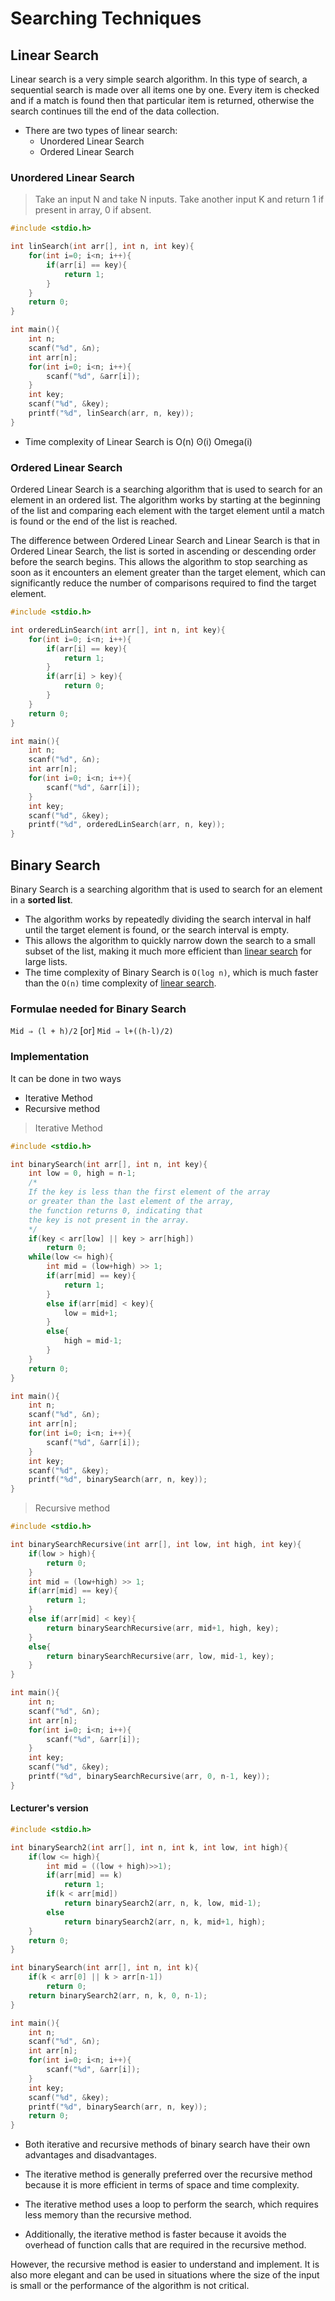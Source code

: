 # Searching Techniques

## Linear Search

Linear search is a very simple search algorithm. In this type of search, a sequential search is made over all items one by one. Every item is checked and if a match is found then that particular item is returned, otherwise the search continues till the end of the data collection.

- There are two types of linear search:
  - Unordered Linear Search
  - Ordered Linear Search
  
### Unordered Linear Search

> Take an input N and take N inputs. Take another input K and return 1 if present in array, 0 if absent.
```c
#include <stdio.h>

int linSearch(int arr[], int n, int key){
    for(int i=0; i<n; i++){
        if(arr[i] == key){
            return 1;
        }
    }
    return 0;
}

int main(){
    int n;
    scanf("%d", &n);
    int arr[n];
    for(int i=0; i<n; i++){
        scanf("%d", &arr[i]);
    }
    int key;
    scanf("%d", &key);
    printf("%d", linSearch(arr, n, key));
}
```

- Time complexity of Linear Search is O(n) ʘ(i) Omega(i)

### Ordered Linear Search

Ordered Linear Search is a searching algorithm that is used to search for an element in an ordered list. The algorithm works by starting at the beginning of the list and comparing each element with the target element until a match is found or the end of the list is reached.

The difference between Ordered Linear Search and Linear Search is that in Ordered Linear Search, the list is sorted in ascending or descending order before the search begins. This allows the algorithm to stop searching as soon as it encounters an element greater than the target element, which can significantly reduce the number of comparisons required to find the target element.

```c
#include <stdio.h>

int orderedLinSearch(int arr[], int n, int key){
    for(int i=0; i<n; i++){
        if(arr[i] == key){
            return 1;
        }
        if(arr[i] > key){
            return 0;
        }
    }
    return 0;
}

int main(){
    int n;
    scanf("%d", &n);
    int arr[n];
    for(int i=0; i<n; i++){
        scanf("%d", &arr[i]);
    }
    int key;
    scanf("%d", &key);
    printf("%d", orderedLinSearch(arr, n, key));
}
```

## Binary Search

Binary Search is a searching algorithm that is used to search for an element in a **sorted list**. 
- The algorithm works by repeatedly dividing the search interval in half until the target element is found, or the search interval is empty. 
- This allows the algorithm to quickly narrow down the search to a small subset of the list, making it much more efficient than <u>linear search</u> for large lists. 
- The time complexity of Binary Search is `O(log n)`, which is much faster than the `O(n)` time complexity of <u>linear search</u>.


### Formulae needed for Binary Search

`Mid ⇒ (l + h)/2` [or] `Mid ⇒ l+((h-l)/2)`

### Implementation

It can be done in two ways
- Iterative Method
- Recursive method

> Iterative Method

```c
#include <stdio.h>

int binarySearch(int arr[], int n, int key){
    int low = 0, high = n-1;
    /*
    If the key is less than the first element of the array
    or greater than the last element of the array, 
    the function returns 0, indicating that 
    the key is not present in the array.
    */
    if(key < arr[low] || key > arr[high])
        return 0;
    while(low <= high){
        int mid = (low+high) >> 1;
        if(arr[mid] == key){
            return 1;
        }
        else if(arr[mid] < key){
            low = mid+1;
        }
        else{
            high = mid-1;
        }
    }
    return 0;
}

int main(){
    int n;
    scanf("%d", &n);
    int arr[n];
    for(int i=0; i<n; i++){
        scanf("%d", &arr[i]);
    }
    int key;
    scanf("%d", &key);
    printf("%d", binarySearch(arr, n, key));
}
```

> Recursive method

```c
#include <stdio.h>

int binarySearchRecursive(int arr[], int low, int high, int key){
    if(low > high){
        return 0;
    }
    int mid = (low+high) >> 1;
    if(arr[mid] == key){
        return 1;
    }
    else if(arr[mid] < key){
        return binarySearchRecursive(arr, mid+1, high, key);
    }
    else{
        return binarySearchRecursive(arr, low, mid-1, key);
    }
}

int main(){
    int n;
    scanf("%d", &n);
    int arr[n];
    for(int i=0; i<n; i++){
        scanf("%d", &arr[i]);
    }
    int key;
    scanf("%d", &key);
    printf("%d", binarySearchRecursive(arr, 0, n-1, key));
}
```

#### Lecturer's version
```c
#include <stdio.h>

int binarySearch2(int arr[], int n, int k, int low, int high){
    if(low <= high){
        int mid = ((low + high)>>1);
        if(arr[mid] == k)
            return 1;
        if(k < arr[mid])
            return binarySearch2(arr, n, k, low, mid-1);
        else
            return binarySearch2(arr, n, k, mid+1, high);
    }
    return 0;
}

int binarySearch(int arr[], int n, int k){
    if(k < arr[0] || k > arr[n-1])
        return 0;
    return binarySearch2(arr, n, k, 0, n-1);
}

int main(){
    int n;
    scanf("%d", &n);
    int arr[n];
    for(int i=0; i<n; i++){
        scanf("%d", &arr[i]);
    }
    int key;
    scanf("%d", &key);
    printf("%d", binarySearch(arr, n, key));
    return 0;
}
```

- Both iterative and recursive methods of binary search have their own advantages and disadvantages.

- The iterative method is generally preferred over the recursive method because it is more efficient in terms of space and time complexity. 
- The iterative method uses a loop to perform the search, which requires less memory than the recursive method. 
- Additionally, the iterative method is faster because it avoids the overhead of function calls that are required in the recursive method.

However, the recursive method is easier to understand and implement. It is also more elegant and can be used in situations where the size of the input is small or the performance of the algorithm is not critical.